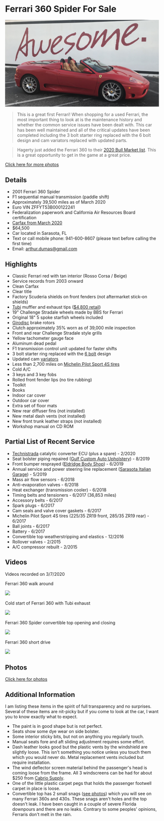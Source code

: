 # Ferrari 360 Spider For Sale

![Ferrari 360 Spider](2001%20Ferrari%20360%20Spider.jpg "Ferrari 360 Spider")

>This is a great first Ferrari! When shopping for a used Ferrari, the most important thing to look at is the maintenance history and whether the common service issues have been dealt with. This car has been well maintained and all of the critical updates have been completed including the 3 bolt starter ring replaced with the 6 bolt design and cam variators replaced with updated parts.

>Hagerty just added the Ferrari 360 to their [2020 Bull Market list](https://www.hagerty.com/articles-videos/articles/2020/01/08/2020-hagerty-bull-market-selection-1999-2005-ferrari-360). This is a great opportunity to get in the game at a great price.

[Click here for more photos](https://drive.google.com/drive/folders/1pHHpTnUoHpVyuHNxkVJY5SI1nRhGxGY_?usp=sharing)

## Details

- 2001 Ferrari 360 Spider
- F1 sequential manual transmission (paddle shift)
- Approximately 39,500 miles as of March 2020
- Euro VIN ZFFYT53B000122241
- Federalization paperwork and California Air Resources Board certification
- [Carfax from March 2020](https://drive.google.com/open?id=1z472rzMXUSCWZMroEL2B5js7nHShQj41)
- $64,500
- Car located in Sarasota, FL
- Text or call mobile phone: 941-600-8607 (please text before calling the first time)
- Email: <arthur.dumas@gmail.com>

## Highlights

- Classic Ferrari red with tan interior (Rosso Corsa / Beige)
- Service records from 2003 onward
- Clean Carfax
- Clear title
- Factory Scuderia shields on front fenders (not aftermarket stick-on shields)
- [Tubi](https://www.tubistyle.it/ferrari-360-modena-spider-challenge-stradale-exhaust-system/?lang=en) muffler and exhaust tips ([$4,800 retail](https://www.vividracing.com/tubi-style-stainless-steel-exhaust-system-valves-ferrari-f360-spyder-p-152408757.html))
- 19" Challenge Stradale wheels made by BBS for Ferrari
- Original 18" 5 spoke starfish wheels included
- [Girodisc](https://www.girodisc.com/Rotors_c_495.html) brake rotors
- Clutch approximately 35% worn as of 39,000 mile inspection
- Front and rear Challenge Stradale style grills
- Yellow tachometer gauge face
- Aluminum dead pedal
- F1 transmission control unit updated for faster shifts
- 3 bolt starter ring replaced with the [6 bolt](https://aldousvoice.com/2012/11/29/ferrari-starter-360-ring-gear-update/) design
- Updated cam [variators](https://aldousvoice.com/2013/01/23/ferrari-360-phase-variator/)
- Less than 2,700 miles on [Michelin Pilot Sport 4S tires](https://www.michelinman.com/tires/pilot/pilot-sport-4s.html)
- Cold A/C
- 3 keys and 3 key fobs
- Rolled front fender lips (no tire rubbing)
- Toolkit
- Books
- Indoor car cover
- Outdoor car cover
- Extra set of floor mats
- New rear diffuser fins (not installed)
- New metal dash vents (not installed)
- New front trunk leather straps (not installed)
- Workshop manual on CD ROM

## Partial List of Recent Service

- [Technistrada](https://technistrada.com/) catalytic converter ECU (plus a spare) - 2/2020
- Seat bolster piping repaired ([Gulf Custom Auto Upholstery](https://www.facebook.com/GulfCustomAuto)) - 8/2019
- Front bumper resprayed ([Eldridge Body Shop](https://eldridgebodyshop.com/)) - 6/2019
- Annual service and power steering line replacement ([Sarasota Italian Garage](https://www.sarasotaitaliangarage.com/)) - 5/2019
- Mass air flow sensors - 6/2018
- Anti-evaporation valves - 6/2018
- Heat exchanger (transmission cooler) - 6/2018
- Timing belts and tensioners - 6/2017 (36,853 miles)
- Accessory belts - 6/2017
- Spark plugs - 6/2017
- Cam seals and valve cover gaskets - 6/2017
- Michelin Pilot Sport 4S tires (225/35 ZR19 front, 285/35 ZR19 rear) - 6/2017
- Ball joints - 6/2017
- Battery - 6/2017
- Convertible top weatherstripping and elastics - 12/2016
- Rollover valves - 2/2015
- A/C compressor rebuilt - 2/2015

## Videos

Videos recorded on 3/7/2020

Ferrari 360 walk around

[![](http://img.youtube.com/vi/qzNCOGe2J0o/0.jpg)](http://www.youtube.com/watch?v=qzNCOGe2J0o "Ferrari 360 walk around")

Cold start of Ferrari 360 with Tubi exhaust

[![](http://img.youtube.com/vi/bSbHwoZ_i7Q/0.jpg)](http://www.youtube.com/watch?v=bSbHwoZ_i7Q "Cold start of Ferrari 360 with Tubi exhaust")

Ferrari 360 Spider convertible top opening and closing

[![](http://img.youtube.com/vi/Oz7zv4eXOrM/0.jpg)](http://www.youtube.com/watch?v=Oz7zv4eXOrM "Ferrari 360 Spider convertible top opening and closing")

Ferrari 360 short drive

[![](http://img.youtube.com/vi/vm5Ctc4Crw8/0.jpg)](http://www.youtube.com/watch?v=vm5Ctc4Crw8 "Ferrari 360 short drive")

## Photos

[Click here for photos](https://drive.google.com/drive/folders/1pHHpTnUoHpVyuHNxkVJY5SI1nRhGxGY_?usp=sharing)

## Additional Information

I am listing these items in the spirit of full transparency and no surprises. Several of these items are nit-picky but if you come to look at the car, I want you to know exactly what to expect.

- The paint is in good shape but is not perfect.
- Seats show some dye wear on side bolster.
- Some interior sticky bits, but not on anything you regularly touch.
- Manual seats fore and aft sliding adjustment requires some effort.
- Dash leather looks good but the plastic vents by the windshield are slightly loose. This isn't something you notice unless you touch them which you would never do. Metal replacement vents included but require installation.
- The wind deflector screen material behind the passenger's head is coming loose from the frame. All 3 windscreens can be had for about $250 from [Cabrio Supply](https://www.cabriosupply.com/ferrari-360-und-f430-spider-wind-deflector-2000-2009).
- One of the little plastic carpet pegs that holds the passenger footwell carpet in place is loose.
- Convertible top has 2 small snags ([see photos](https://drive.google.com/drive/folders/1pHHpTnUoHpVyuHNxkVJY5SI1nRhGxGY_?usp=sharing)) which you will see on many Ferrari 360s and 430s. These snags aren't holes and the top doesn't leak. I have been caught in a couple of severe Florida downpours and there are no leaks. Contrary to some peoples' opinions, Ferraris don't melt in the rain.
